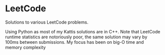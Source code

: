 # LeetCode
Solutions to various LeetCode problems. 

Using Python as most of my Kattis solutions are in C++. Note that LeetCode runtime statistics are notoriously
poor, the same solution may vary by 100ms between submissions. My focus has been on big-O time and memory complexity
